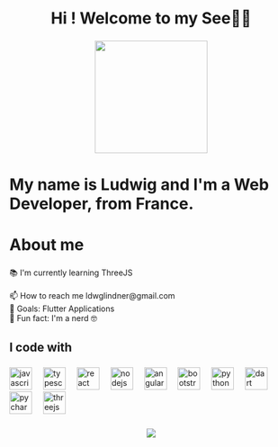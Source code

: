 <h1 align="center">Hi ! Welcome to my See👨‍💻</h1>

###

<div align="center">
  <img height="200" src="https://media4.giphy.com/media/v1.Y2lkPTc5MGI3NjExanAyMDI4dXpreTB2NHV5OHYwMm43dzBuNnYwbHhvamNkZTk0eXB6NiZlcD12MV9pbnRlcm5hbF9naWZfYnlfaWQmY3Q9Zw/8gQNjxnRS57UY04Ha8/giphy.webp"  />
</div>

###

<h1>My name is Ludwig and I'm a Web Developer, from France.</h1>

###

<h1 align="left">About me</h1>

###

<p align="left">📚 I'm currently learning ThreeJS<br><br>
  📫 How to reach me ldwglindner@gmail.com<br>
  🎯 Goals: Flutter Applications<br>🎲 
  Fun fact: I'm a nerd 🤓</p>

###

<h2 align="left">I code with</h2>

###

<div align="left">
  <img src="https://cdn.jsdelivr.net/gh/devicons/devicon/icons/javascript/javascript-original.svg" height="40" alt="javascript logo"  />
  <img width="12" />
  <img src="https://cdn.jsdelivr.net/gh/devicons/devicon/icons/typescript/typescript-original.svg" height="40" alt="typescript logo"  />
  <img width="12" />
  <img src="https://cdn.jsdelivr.net/gh/devicons/devicon/icons/react/react-original.svg" height="40" alt="react logo"  />
  <img width="12" />
  <img src="https://cdn.jsdelivr.net/gh/devicons/devicon/icons/nodejs/nodejs-original.svg" height="40" alt="nodejs logo"  />
  <img width="12" />
  <img src="https://cdn.jsdelivr.net/gh/devicons/devicon/icons/angularjs/angularjs-original.svg" height="40" alt="angularjs logo"  />
  <img width="12" />
  <img src="https://cdn.jsdelivr.net/gh/devicons/devicon/icons/bootstrap/bootstrap-original.svg" height="40" alt="bootstrap logo"  />
  <img width="12" />
  <img src="https://cdn.jsdelivr.net/gh/devicons/devicon/icons/python/python-original.svg" height="40" alt="python logo"  />
  <img width="12" />
  <img src="https://cdn.jsdelivr.net/gh/devicons/devicon/icons/dart/dart-original.svg" height="40" alt="dart logo"  />
  <img width="12" />
  <img src="https://cdn.jsdelivr.net/gh/devicons/devicon/icons/pycharm/pycharm-original.svg" height="40" alt="pycharm logo"  />
  <img width="12" />
  <img src="https://cdn.jsdelivr.net/gh/devicons/devicon/icons/threejs/threejs-original.svg" height="40" alt="threejs logo"  />
</div>

###

<div align="center">
  <img src="https://profile-counter.glitch.me/LdwgL/count.svg?"  />
</div>

###
